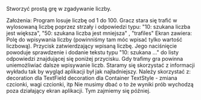 Stworzyć prostą grę w zgadywanie liczby.

Założenia:
Program losuje liczbę od 1 do 100.
Gracz stara się trafić w wylosowaną liczbę poprzez strzały i odpowiedzi typu: "10: szukana liczba jest większa", "50: szukana liczba jest mniejsza" , "trafiles"
Ekran zawiera:
Polę do wpisywania liczby (powinniśmy tam móc wpisać tylko wartość liczbową).
Przycisk zatwierdzający wpisaną liczbę. Jego naciśnięcie powoduje sprawdzenie i dodanie tekstu typu "10: szukana ..." do listy odpowiedzi znajdującej się poniżej przycisku.
Gdy trafimy gra powinna uniemożliwiać dalsze wpisywanie liczb.
Staramy się skorzystać z informacji wykładu tak by wygląd aplikacji był jak najładniejszy. Należy skorzystać z:
decoration dla TextField
decoration dla Container
TextStyle - zmiana czcionki, wagi czcionki, itp
Nie musimy dbać o to że wyniki prób wychodzą poza działający ekran aplikacji. Tym zajmiemy się później.

